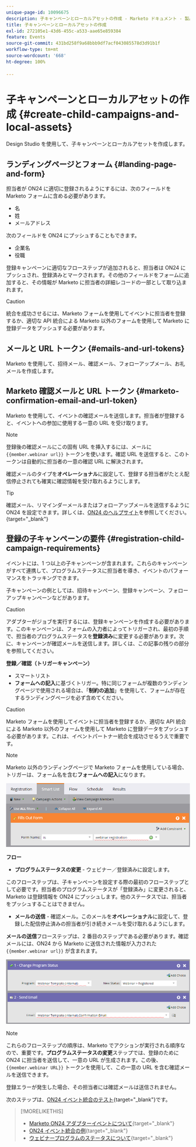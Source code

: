 ```yaml
---
unique-page-id: 10096675
description: 子キャンペーンとローカルアセットの作成 - Marketo ドキュメント - 製品ドキュメント
title: 子キャンペーンとローカルアセットの作成
exl-id: 272105e1-43d6-455c-a533-aae65e859384
feature: Events
source-git-commit: 431bd258f9a68bbb9df7acf043085578d3d91b1f
workflow-type: tm+mt
source-wordcount: '668'
ht-degree: 100%

---
```


# 子キャンペーンとローカルアセットの作成 {#create-child-campaigns-and-local-assets}

Design Studio を使用して、子キャンペーンとローカルアセットを作成します。

## ランディングページとフォーム {#landing-page-and-form}

担当者が ON24 に適切に登録されるようにするには、次のフィールドを Marketo フォームに含める必要があります。

* 名
* 姓
* メールアドレス

次のフィールドを ON24 にプッシュすることもできます。

* 企業名
* 役職

登録キャンペーンに適切なフローステップが追加されると、担当者は ON24 にプッシュされ、登録済みとマークされます。その他のフィールドをフォームに追加すると、その情報が Marketo に担当者の詳細レコードの一部として取り込まれます。

>[!CAUTION]
>
>統合を成功させるには、Marketo フォームを使用してイベントに担当者を登録するか、適切な API 統合による Marketo 以外のフォームを使用して Marketo に登録データをプッシュする必要があります。

## メールと URL トークン {#emails-and-url-tokens}

Marketo を使用して、招待メール、確認メール、フォローアップメール、お礼メールを作成します。

## Marketo 確認メールと URL トークン {#marketo-confirmation-email-and-url-token}

Marketo を使用して、イベントの確認メールを送信します。担当者が登録すると、イベントへの参加に使用する一意の URL を受け取ります。

>[!NOTE]
>
>登録後の確認メールにこの固有 URL を挿入するには、メールに `{{member.webinar url}}` トークンを使います。確認 URL を送信すると、このトークンは自動的に担当者の一意の確認 URL に解決されます。
>
>確認メールのタイプを&#x200B;**オペレーショナル**&#x200B;に設定して、登録する担当者がたとえ配信停止されても確実に確認情報を受け取れるようにします。

>[!TIP]
>
>確認メール、リマインダーメールまたはフォローアップメールを送信するように ON24 を設定できます。詳しくは、[ON24 のヘルプサイト](https://www.on24.com/live-webcast-elite/)を参照してください。{target="_blank"}

## 登録の子キャンペーンの要件 {#registration-child-campaign-requirements}

イベントには、1 つ以上の子キャンペーンが含まれます。これらのキャンペーンがすべて連携して、プログラムステータスに担当者を導き、イベントのパフォーマンスをトラッキングできます。

子キャンペーンの例としては、招待キャンペーン、登録キャンペーン、フォローアップキャンペーンなどがあります。

>[!CAUTION]
>
>アダプターがジョブを実行するには、登録キャンペーンを作成する必要があります。このキャンペーンは、フォームの入力者によってトリガーされ、最初の手順で、担当者のプログラムステータスを&#x200B;**登録済み**&#x200B;に変更する必要があります。次に、キャンペーンが確認メールを送信します。詳しくは、この記事の残りの部分を参照してください。

**登録／確認（トリガーキャンペーン）**

* スマートリスト
* **フォームへの記入**&#x200B;に基づくトリガー。特に同じフォームが複数のランディングページで使用される場合は、「**制約の追加**」を使用して、フォームが存在するランディングページを必ず含めてください。

>[!CAUTION]
>
>Marketo フォームを使用してイベントに担当者を登録するか、適切な API 統合による Marketo 以外のフォームを使用して Marketo に登録データをプッシュする必要があります。これは、イベントパートナー統合を成功させるうえで重要です。

>[!NOTE]
>
>Marketo 以外のランディングページで Marketo フォームを使用している場合、トリガーは、フォーム名を含む&#x200B;**フォームへの記入**&#x200B;になります。

![](assets/image2015-12-22-15-3a20-3a51.png)

**フロー**

* **プログラムステータスの変更** - ウェビナー／登録済みに設定します。

このフローステップは、子キャンペーンを設定する際の最初のフローステップとして必要です。担当者のプログラムステータスが「登録済み」に変更されると、Marketo は登録情報を ON24 にプッシュします。他のステータスでは、担当者をプッシュすることはできません。

* **メールの送信** - 確認メール。このメールを&#x200B;**オペレーショナル**&#x200B;に設定して、登録した配信停止済みの担当者が引き続きメールを受け取れるようにします。

**メールの送信**&#x200B;フローステップは、2 番目のステップである必要があります。確認メールには、ON24 から Marketo に送信された情報が入力された `{{member.webinar url}}` が含まれます。

![](assets/image2015-12-22-15-3a29-3a50.png)

>[!NOTE]
>
>これらのフローステップの順序は、Marketo でアクションが実行される順序なので、重要です。**プログラムステータスの変更**&#x200B;ステップでは、登録のために ON24 に担当者を送信して、一意の URL が生成されます。この後、`{{member.webinar URL}}` トークンを使用して、この一意の URL を含む確認メールを送信できます。
>
>登録エラーが発生した場合、その担当者には確認メールは送信されません。

次のステップは、[ON24 イベント統合のテスト](/help/marketo/product-docs/demand-generation/events/create-an-event/create-an-event-with-the-marketo-on24-adapter/test-your-on24-event-integration.md){target="_blank"}です。

>[!MORELIKETHIS]
>
>* [Marketo ON24 アダプターイベントについて](/help/marketo/product-docs/demand-generation/events/create-an-event/create-an-event-with-the-marketo-on24-adapter/understanding-marketo-on24-adapter-events.md){target="_blank"}
>* [ON24 イベント統合の例](/help/marketo/product-docs/demand-generation/events/create-an-event/create-an-event-with-the-marketo-on24-adapter/example-on24-event-integration.md){target="_blank"}
>* [ウェビナープログラムのステータスについて](/help/marketo/product-docs/demand-generation/events/create-an-event/create-an-event-with-the-marketo-on24-adapter/understanding-webinar-program-statuses.md){target="_blank"}
